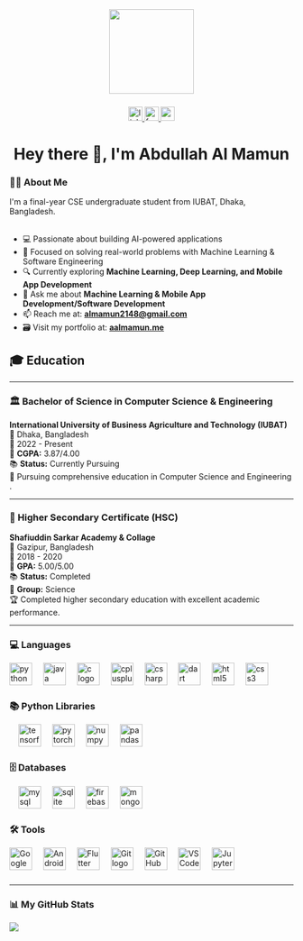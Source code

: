 <div align="center">
  <img height="150" src="https://media.giphy.com/media/M9gbBd9nbDrOTu1Mqx/giphy.gif" />
</div>

###

<div align="center">
  <a href="www.linkedin.com/in/abdullahalmamun09" target="_blank">
    <img src="https://img.shields.io/static/v1?message=LinkedIn&logo=linkedin&label=&color=0077B5&logoColor=white&labelColor=&style=for-the-badge" height="25" alt="linkedin logo" />
  </a>
  <a href="https://www.facebook.com/md.almamun.7524879?mibextid=ZbWKwL" target="_blank">
    <img src="https://img.shields.io/static/v1?message=Facebook&logo=facebook&label=&color=1877F2&logoColor=white&labelColor=&style=for-the-badge" height="25" alt="facebook logo" />
  </a>
  <a href="almamun2148@gmail.com" target="_blank">
    <img src="https://img.shields.io/static/v1?message=Gmail&logo=gmail&label=&color=D14836&logoColor=white&labelColor=&style=for-the-badge" height="25" alt="gmail logo" />
  </a>
</div>


###

<h1 align="center">Hey there 👋, I'm Abdullah Al Mamun</h1>

###

<h3 align="left">👨‍💻 About Me</h3>
  I'm a final-year CSE undergraduate student from IUBAT, Dhaka, Bangladesh.<br><br>
  
  - 💻 Passionate about building AI-powered applications
  - 🚀 Focused on solving real-world problems with Machine Learning & Software Engineering
  - 🔍 Currently exploring **Machine Learning, Deep Learning, and Mobile App Development**
  - 💬 Ask me about **Machine Learning & Mobile App Development/Software Development**
  - 📫 Reach me at: **almamun2148@gmail.com**
  - 🗃️ Visit my portfolio at: **[aalmamun.me](https://aalmamun.me/)**

###

## 🎓 Education

---
### 🏛️ Bachelor of Science in Computer Science & Engineering
**International University of Business Agriculture and Technology (IUBAT)**  
📍 Dhaka, Bangladesh  
📅 2022 - Present  
🎯 **CGPA:** 3.87/4.00  
📚 **Status:** Currently Pursuing  
📖 Pursuing comprehensive education in Computer Science and Engineering .

---

### 🏫 Higher Secondary Certificate (HSC)
**Shafiuddin Sarkar Academy & Collage**  
📍 Gazipur, Bangladesh  
📅 2018 - 2020  
🎯 **GPA:** 5.00/5.00  
📚 **Status:** Completed  
🔬 **Group:** Science  
🏆 Completed higher secondary education with excellent academic performance.


---


<h3 align="left">💻 Languages</h3>

<div align="left">
  <!-- Programming Languages -->
  <img src="https://cdn.jsdelivr.net/gh/devicons/devicon/icons/python/python-original.svg" height="40" alt="python logo" />
  <img width="12" />
  <img src="https://cdn.jsdelivr.net/gh/devicons/devicon/icons/java/java-original.svg" height="40" alt="java logo" />
  <img width="12" />
  <img src="https://cdn.jsdelivr.net/gh/devicons/devicon/icons/c/c-original.svg" height="40" alt="c logo" />
  <img width="12" />
  <img src="https://cdn.jsdelivr.net/gh/devicons/devicon/icons/cplusplus/cplusplus-original.svg" height="40" alt="cplusplus logo" />
  <img width="12" />
  <img src="https://cdn.jsdelivr.net/gh/devicons/devicon/icons/csharp/csharp-original.svg" height="40" alt="csharp logo" />
  <img width="12" />
  <img src="https://cdn.jsdelivr.net/gh/devicons/devicon/icons/dart/dart-original.svg" height="40" alt="dart logo" />
  <img width="12" />
  <img src="https://cdn.jsdelivr.net/gh/devicons/devicon/icons/html5/html5-original.svg" height="40" alt="html5 logo" />
  <img width="12" />
  <img src="https://cdn.jsdelivr.net/gh/devicons/devicon/icons/css3/css3-original.svg" height="40" alt="css3 logo" />
</div>

<h3 align="left">📚 Python Libraries</h3>
<div align="left">
  <!-- ML/DL Libraries -->
  <img width="12" />
  <img src="https://cdn.jsdelivr.net/gh/devicons/devicon/icons/tensorflow/tensorflow-original.svg" height="40" alt="tensorflow logo" />
  <img width="12" />
  <img src="https://cdn.jsdelivr.net/gh/devicons/devicon/icons/pytorch/pytorch-original.svg" height="40" alt="pytorch logo" />
  <img width="12" />
  <img src="https://cdn.jsdelivr.net/gh/devicons/devicon/icons/numpy/numpy-original.svg" height="40" alt="numpy logo" />
  <img width="12" />
  <img src="https://cdn.jsdelivr.net/gh/devicons/devicon/icons/pandas/pandas-original.svg" height="40" alt="pandas logo" />
</div>

<h3 align="left">🗄️ Databases</h3>
<div align="left">
<!-- Databases -->
  <img width="12" />
  <img src="https://cdn.jsdelivr.net/gh/devicons/devicon/icons/mysql/mysql-original.svg" height="40" alt="mysql logo" />
  <img width="12" />
  <img src="https://cdn.jsdelivr.net/gh/devicons/devicon/icons/sqlite/sqlite-original.svg" height="40" alt="sqlite logo" />
  <img width="12" />
  <img src="https://cdn.jsdelivr.net/gh/devicons/devicon/icons/firebase/firebase-plain.svg" height="40" alt="firebase logo" />
  <img width="12" />
  <img src="https://cdn.jsdelivr.net/gh/devicons/devicon/icons/mongodb/mongodb-original.svg" height="40" alt="mongodb logo" />
</div>
<h3 align="left">🛠 Tools</h3>
<div align="left">
  <!-- Tools & Platforms -->
  <img src="https://cdn.jsdelivr.net/gh/devicons/devicon/icons/googlecolab/googlecolab-original.svg" height="40" alt="Google Colab logo" />
  <img width="12" />
  <img src="https://cdn.jsdelivr.net/gh/devicons/devicon/icons/androidstudio/androidstudio-original.svg" height="40" alt="Android Studio new logo" />
  <img width="12" />
  <img src="https://cdn.jsdelivr.net/gh/devicons/devicon/icons/flutter/flutter-original.svg" height="40" alt="Flutter logo" />
  <img width="12" />
  <img src="https://cdn.jsdelivr.net/gh/devicons/devicon/icons/git/git-original.svg" height="40" alt="Git logo" />
  <img width="12" />
  <img src="https://cdn.jsdelivr.net/gh/devicons/devicon/icons/github/github-original.svg" height="40" alt="GitHub logo" />
  <img width="12" />
  <img src="https://cdn.jsdelivr.net/gh/devicons/devicon/icons/vscode/vscode-original.svg" height="40" alt="VS Code logo" />
  <img width="12" />
  <img src="https://cdn.jsdelivr.net/gh/devicons/devicon/icons/jupyter/jupyter-original.svg" height="40" alt="Jupyter logo" />
</div>

###
---
<h3 align="left">📊 My GitHub Stats</h3>

![](https://github-readme-stats.vercel.app/api/top-langs/?username=AlMamun09&theme=dark&hide_border=false&include_all_commits=false&count_private=true&layout=compact)
